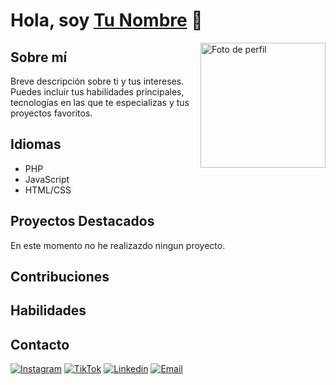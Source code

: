 # Hola, soy [Tu Nombre](https://github.com/tu-nombre) 👋

<img align="right" width="200" src="tu-imagen-de-perfil.jpg" alt="Foto de perfil">

## Sobre mí

Breve descripción sobre ti y tus intereses. Puedes incluir tus habilidades principales, tecnologías en las que te especializas y tus proyectos favoritos.

## Idiomas

- PHP
- JavaScript
- HTML/CSS

## Proyectos Destacados

En este momento no he realizazdo ningun proyecto.

## Contribuciones




## Habilidades



## Contacto
[![Instagram](https://img.shields.io/badge/-Instagram-E4405F?style=flat-square&logo=instagram&logoColor=white&link=https://www.instagram.com/tu-usuario-de-instagram)](https://www.instagram.com/@koldo_urr)
[![TikTok](https://img.shields.io/badge/-TikTok-000000?style=flat-square&logo=tiktok&logoColor=white&link=https://www.tiktok.com/@tu-usuario-de-tiktok)](https://www.tiktok.com/@koldo_urr)
[![Linkedin](https://img.shields.io/badge/-LinkedIn-blue?style=flat-square&logo=Linkedin&logoColor=white&link=https://www.linkedin.com/in/tu-nombre)](https://www.linkedin.com/in/tu-nombre)
[![Email](https://img.shields.io/badge/-Email-D14836?style=flat-square&logo=gmail&logoColor=white&link=mailto:koldourroz@gmail.com)](mailto:tu-koldourroz@gmail.com)
